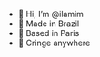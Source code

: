 - 👋 Hi, I’m @ilamim
- 🌱 Made in Brazil
- 🥐 Based in Paris
- 🤡 Cringe anywhere
<!---
ilamim/ilamim is a ✨ special ✨ repository because its `README.md` (this file) appears on your GitHub profile.
You can click the Preview link to take a look at your changes.
--->
